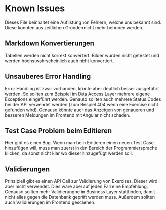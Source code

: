 # Known Issues

Dieses File beinhaltet eine Auflistung von Fehlern, welche uns bekannt sind. Diese konnten aus zeitlichen Gründen nicht mehr behoben werden.

## Markdown Konvertierungen

Tabellen werden nicht korrekt konvertiert. Bilder wurden nicht getestet und werden höchstwahrscheinlich auch nicht konvertiert.

## Unsauberes Error Handling

Error Handling ist zwar vorhanden, könnte aber deutlich besser ausgeführt werden. So sollten zum Beispiel im Data Access Layer mehrere eigene Exceptions eingeführt werden. Genauso sollten auch mehrere Status Codes bei der API verwendet werden (zum Beispiel 404 wenn eine Exercise nicht gefunden wird). Genauso könnte auch das Anzeigen von genaueren und besseren Meldungen im Frontend mit Angular nicht schaden.

## Test Case Problem beim Editieren

Hier gibt es einen Bug. Wenn man beim Editieren einen neuen Test Case hinzufügen will, muss man zuerst in den Bereich der Programmiersprache klicken, da sonst nicht klar wo dieser hinzugefügt werden soll.

## Validierungen

Prinzipiell gibt es einen API Call zur Validierung von Exercises. Dieser wird aber nicht verwendet. Dies wäre aber auf jeden Fall eine Empfehlung. Genauso sollten mehr Validierungne im Business Layer stattfinden, damit nicht alles gegen die Datenbank geprüft werden muss. Außerdem sollten auch Validierungen im Frontend geschehen.
